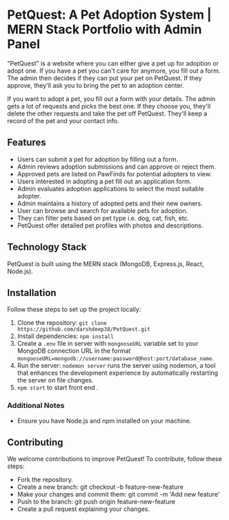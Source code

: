 # PetQuest: A Pet Adoption System | MERN Stack Portfolio with Admin Panel
"PetQuest" is a website where you can either give a pet up for adoption or adopt one. If you have a pet you can't care for anymore, you fill out a form. The admin then decides if they can put your pet on PetQuest. If they approve, they'll ask you to bring the pet to an adoption center.

If you want to adopt a pet, you fill out a form with your details. The admin gets a lot of requests and picks the best one. If they choose you, they'll delete the other requests and take the pet off PetQuest. They'll keep a record of the pet and your contact info.

## Features
- Users can submit a pet for adoption by filling out a form.
- Admin reviews adoption submissions and can approve or reject them.
- Approved pets are listed on PawFinds for potential adopters to view.
- Users interested in adopting a pet fill out an application form.
- Admin evaluates adoption applications to select the most suitable adopter.
- Admin maintains a history of adopted pets and their new owners.
- User can browse and search for available pets for adoption.
- They can filter pets based on pet type i.e. dog, cat, fish, etc.
- PetQuest offer detailed pet profiles with photos and descriptions.

## Technology Stack
PetQuest  is built using the MERN stack (MongoDB, Express.js, React, Node.js).


## Installation
Follow these steps to set up the project locally:

1. Clone the repository: `git clone https://github.com/darshdeep38/PetQuest.git`
2. Install dependencies: `npm install`
3. Create a `.env` file in server with `mongooseURL` variable set to your MongoDB connection URL in the format `mongooseURL=mongodb://username:password@host:port/database_name`.
4. Run the server: `nodemon server` runs the server using nodemon, a tool that enhances the development experience by automatically restarting the server on file changes.
5. `npm start` to start front end .

### Additional Notes
- Ensure you have Node.js and npm installed on your machine.

## Contributing
We welcome contributions to improve PetQuest! To contribute, follow these steps:
- Fork the repository.
- Create a new branch: git checkout -b feature-new-feature
- Make your changes and commit them: git commit -m 'Add new feature'
- Push to the branch: git push origin feature-new-feature
- Create a pull request explaining your changes.

